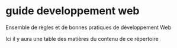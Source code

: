 # guide developpement web
 Ensemble de règles et de bonnes pratiques de développement Web

Ici il y aura une table des matières du contenu de ce répertoire
